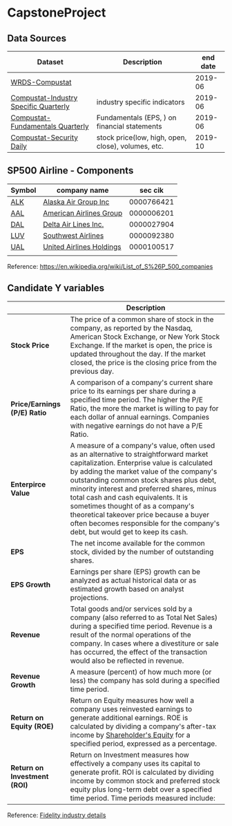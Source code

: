# CapstoneProject

## Data Sources

| Dataset                                                      | Description                                        | end date |
| ------------------------------------------------------------ | -------------------------------------------------- | -------- |
| [WRDS-Compustat](https://wrds-web.wharton.upenn.edu/wrds/query_forms/navigation.cfm?navId=83) |                                                    | 2019-06  |
| [Compustat-Industry Specific Quarterly](https://wrds-web.wharton.upenn.edu/wrds/ds/compd/industry/quarterly.cfm?navId=83) | industry specific indicators                       | 2019-06  |
| [Compustat-Fundamentals Quarterly](https://wrds-web.wharton.upenn.edu/wrds/ds/compd/fundq/index.cfm?navId=83) | Fundamentals (EPS, ) on financial statements       | 2019-06  |
| [Compustat-Security Daily](https://wrds-web.wharton.upenn.edu/wrds/ds/compd/secd/index.cfm?navId=83) | stock price(low, high, open, close), volumes, etc. | 2019-10  |



## SP500 Airline - Components

| Symbol                                     | company name                                                 | sec cik    |
| ------------------------------------------ | ------------------------------------------------------------ | ---------- |
| [ALK](https://www.nyse.com/quote/XNYS:ALK) | [Alaska Air Group Inc](https://en.wikipedia.org/wiki/Alaska_Air_Group_Inc) | 0000766421 |
| [AAL](http://www.nasdaq.com/symbol/aal)    | [American Airlines Group](https://en.wikipedia.org/wiki/American_Airlines_Group) | 0000006201 |
| [DAL](https://www.nyse.com/quote/XNYS:DAL) | [Delta Air Lines Inc.](https://en.wikipedia.org/wiki/Delta_Air_Lines_Inc.) | 0000027904 |
| [LUV](https://www.nyse.com/quote/XNYS:LUV) | [Southwest Airlines](https://en.wikipedia.org/wiki/Southwest_Airlines) | 0000092380 |
| [UAL](http://www.nasdaq.com/symbol/ual)    | [United Airlines Holdings](https://en.wikipedia.org/wiki/United_Airlines_Holdings) | 0000100517 |
|                                            |                                                              |            |

Reference: https://en.wikipedia.org/wiki/List_of_S%26P_500_companies



## Candidate Y variables

|                                | Description                                                  |
| ------------------------------ | ------------------------------------------------------------ |
| **Stock Price**                | The price of a common share of stock in the company, as reported by the Nasdaq, American Stock Exchange, or New York Stock Exchange. If the market is open, the price is updated throughout the day. If the market closed, the price is the closing price from the previous day. |
| **Price/Earnings (P/E) Ratio** | A comparison of a company's current share price to its earnings per share during a specified time period. The higher the P/E Ratio, the more the market is willing to pay for each dollar of annual earnings. Companies with negative earnings do not have a P/E Ratio. |
| **Enterpirce Value**           | A measure of a company's value, often used as an alternative to straightforward market capitalization. Enterprise value is calculated by adding the market value of the company's outstanding common stock shares plus debt, minority interest and preferred shares, minus total cash and cash equivalents. It is sometimes thought of as a company's theoretical takeover price because a buyer often becomes responsible for the company's debt, but would get to keep its cash. |
| **EPS**                        | The net income available for the common stock, divided by the number of outstanding shares. |
| **EPS Growth**                 | Earnings per share (EPS) growth can be analyzed as actual historical data or as estimated growth based on analyst projections. |
| **Revenue**                    | Total goods and/or services sold by a company (also referred to as Total Net Sales) during a specified time period. Revenue is a result of the normal operations of the company. In cases where a divestiture or sale has occurred, the effect of the transaction would also be reflected in revenue. |
| **Revenue Growth**             | A measure (percent) of how much more (or less) the company has sold during a specified time period. |
| **Return on Equity (ROE)**     | Return on Equity measures how well a company uses reinvested earnings to generate additional earnings. ROE is calculated by dividing a company's after-tax income by [Shareholder's Equity](https://www.fidelity.com//webcontent/ap010098-etf-content/19.10.0/help/research/learn_er_glossary_4.shtml#shareholdersequity) for a specified period, expressed as a percentage. |
| **Return on Investment (ROI)** | Return on Investment measures how effectively a company uses its capital to generate profit. ROI is calculated by dividing income by common stock and preferred stock equity plus long-term debt over a specified time period. Time periods measured include: |

Reference: [Fidelity industry details]( https://eresearch.fidelity.com/eresearch/markets_sectors/sectors/industries.jhtml?tab=learn&industry=203020)

